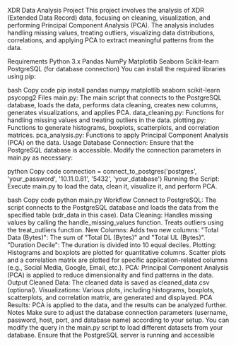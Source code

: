 XDR Data Analysis Project
This project involves the analysis of XDR (Extended Data Record) data, focusing on cleaning, visualization, and performing Principal Component Analysis (PCA). The analysis includes handling missing values, treating outliers, visualizing data distributions, correlations, and applying PCA to extract meaningful patterns from the data.

Requirements
Python 3.x
Pandas
NumPy
Matplotlib
Seaborn
Scikit-learn
PostgreSQL (for database connection)
You can install the required libraries using pip:

bash
Copy code
pip install pandas numpy matplotlib seaborn scikit-learn psycopg2
Files
main.py: The main script that connects to the PostgreSQL database, loads the data, performs data cleaning, creates new columns, generates visualizations, and applies PCA.
data_cleaning.py: Functions for handling missing values and treating outliers in the data.
plotting.py: Functions to generate histograms, boxplots, scatterplots, and correlation matrices.
pca_analysis.py: Functions to apply Principal Component Analysis (PCA) on the data.
Usage
Database Connection: Ensure that the PostgreSQL database is accessible. Modify the connection parameters in main.py as necessary:

python
Copy code
connection = connect_to_postgres('postgres', 'your_password', '10.11.0.81', '5432', 'your_database')
Running the Script: Execute main.py to load the data, clean it, visualize it, and perform PCA.

bash
Copy code
python main.py
Workflow
Connect to PostgreSQL: The script connects to the PostgreSQL database and loads the data from the specified table (xdr_data in this case).
Data Cleaning:
Handles missing values by calling the handle_missing_values function.
Treats outliers using the treat_outliers function.
New Columns: Adds two new columns:
"Total Data (Bytes)": The sum of "Total DL (Bytes)" and "Total UL (Bytes)".
"Duration Decile": The duration is divided into 10 equal deciles.
Plotting:
Histograms and boxplots are plotted for quantitative columns.
Scatter plots and a correlation matrix are plotted for specific application-related columns (e.g., Social Media, Google, Email, etc.).
PCA: Principal Component Analysis (PCA) is applied to reduce dimensionality and find patterns in the data.
Output
Cleaned Data: The cleaned data is saved as cleaned_data.csv (optional).
Visualizations: Various plots, including histograms, boxplots, scatterplots, and correlation matrix, are generated and displayed.
PCA Results: PCA is applied to the data, and the results can be analyzed further.
Notes
Make sure to adjust the database connection parameters (username, password, host, port, and database name) according to your setup.
You can modify the query in the main.py script to load different datasets from your database.
Ensure that the PostgreSQL server is running and accessible
